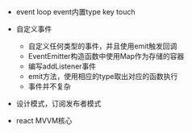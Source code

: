 - event loop   event内置type key touch
- 自定义事件
    - 自定义任何类型的事件，并且使用emit触发回调
    - EventEmitter构造函数中使用Map作为存储的容器
    - 编写addListener事件
    - emit方法，使用相应的type取出对应的函数执行
    - 事件并不复杂

- 设计模式，订阅发布者模式

- react MVVM核心 